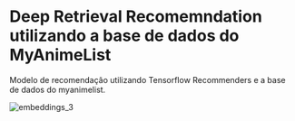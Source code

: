 # Deep Retrieval Recomemndation utilizando a base de dados do MyAnimeList
Modelo de recomendação utilizando Tensorflow Recommenders e a base de dados do myanimelist.


![embeddings_3](https://user-images.githubusercontent.com/71555983/155028497-17448750-9e1e-48e1-b4bc-0995aac9fd23.png)
